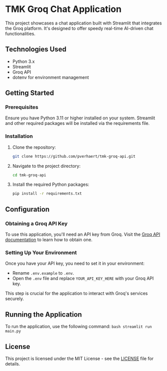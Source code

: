 # TMK Groq Chat Application
This project showcases a chat application built with Streamlit that integrates the Groq platform. 
It's designed to offer speedy real-time AI-driven chat functionalities.

## Technologies Used
- Python 3.x
- Streamlit
- Groq API
- dotenv for environment management

## Getting Started

### Prerequisites
Ensure you have Python 3.11 or higher installed on your system. Streamlit and other required packages will be installed via the requirements file.

### Installation
1. Clone the repository:
    ```bash
    git clone https://github.com/pverhaert/tmk-groq-api.git
    ```
2. Navigate to the project directory:
    ```bash
    cd tmk-groq-api
    ```
3. Install the required Python packages:
    ```bash
    pip install -r requirements.txt
    ```

## Configuration
### Obtaining a Groq API Key
To use this application, you'll need an API key from Groq. Visit the [Groq API documentation](https://console.groq.com/docs/quickstart) to learn how to obtain one.

### Setting Up Your Environment
Once you have your API key, you need to set it in your environment:
- Rename `.env.example` to `.env`.
- Open the `.env` file and replace `YOUR_API_KEY_HERE` with your Groq API key.

This step is crucial for the application to interact with Groq's services securely.

## Running the Application
To run the application, use the following command:
    ```bash
    streamlit run main.py
    ```

## License
This project is licensed under the MIT License - see the [LICENSE](LICENSE) file for details.
